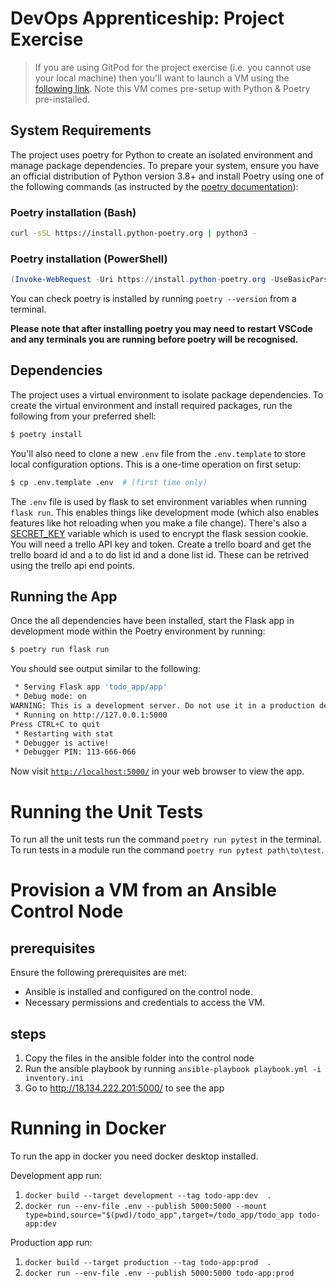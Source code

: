 # DevOps Apprenticeship: Project Exercise

> If you are using GitPod for the project exercise (i.e. you cannot use your local machine) then you'll want to launch a VM using the [following link](https://gitpod.io/#https://github.com/CorndelWithSoftwire/DevOps-Course-Starter). Note this VM comes pre-setup with Python & Poetry pre-installed.

## System Requirements

The project uses poetry for Python to create an isolated environment and manage package dependencies. To prepare your system, ensure you have an official distribution of Python version 3.8+ and install Poetry using one of the following commands (as instructed by the [poetry documentation](https://python-poetry.org/docs/#system-requirements)):

### Poetry installation (Bash)

```bash
curl -sSL https://install.python-poetry.org | python3 -
```

### Poetry installation (PowerShell)

```powershell
(Invoke-WebRequest -Uri https://install.python-poetry.org -UseBasicParsing).Content | py -
```

You can check poetry is installed by running `poetry --version` from a terminal.

**Please note that after installing poetry you may need to restart VSCode and any terminals you are running before poetry will be recognised.**

## Dependencies

The project uses a virtual environment to isolate package dependencies. To create the virtual environment and install required packages, run the following from your preferred shell:

```bash
$ poetry install
```

You'll also need to clone a new `.env` file from the `.env.template` to store local configuration options. This is a one-time operation on first setup:

```bash
$ cp .env.template .env  # (first time only)
```

The `.env` file is used by flask to set environment variables when running `flask run`. This enables things like development mode (which also enables features like hot reloading when you make a file change). There's also a [SECRET_KEY](https://flask.palletsprojects.com/en/2.3.x/config/#SECRET_KEY) variable which is used to encrypt the flask session cookie. You will need a trello API key and token. Create a trello board and get the trello board id and a to do list id and a done list id. These can be retrived using the trello api end points.

## Running the App

Once the all dependencies have been installed, start the Flask app in development mode within the Poetry environment by running:
```bash
$ poetry run flask run
```

You should see output similar to the following:
```bash
 * Serving Flask app 'todo_app/app'
 * Debug mode: on
WARNING: This is a development server. Do not use it in a production deployment. Use a production WSGI server instead.
 * Running on http://127.0.0.1:5000
Press CTRL+C to quit
 * Restarting with stat
 * Debugger is active!
 * Debugger PIN: 113-666-066
```
Now visit [`http://localhost:5000/`](http://localhost:5000/) in your web browser to view the app.

# Running the Unit Tests

To run all the unit tests run the command `poetry run pytest` in the terminal.
To run tests in a module run the command `poetry run pytest path\to\test`.

# Provision a VM from an Ansible Control Node

## prerequisites

Ensure the following prerequisites are met:

- Ansible is installed and configured on the control node.
- Necessary permissions and credentials to access the VM.

## steps

1. Copy the files in the ansible folder into the control node
2. Run the ansible playbook by running `ansible-playbook playbook.yml -i inventory.ini`
3. Go to http://18.134.222.201:5000/ to see the app

# Running in Docker

To run the app in docker you need docker desktop installed.

Development app run:
1. `docker build --target development --tag todo-app:dev  .`
2. `docker run --env-file .env --publish 5000:5000 --mount type=bind,source="$(pwd)/todo_app",target=/todo_app/todo_app todo-app:dev`

Production app run:
1. `docker build --target production --tag todo-app:prod  .`
2. `docker run --env-file .env --publish 5000:5000 todo-app:prod`
